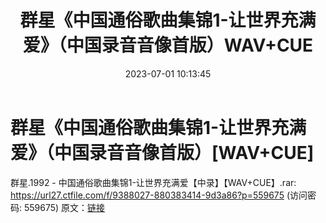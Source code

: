 ﻿---
title: 群星《中国通俗歌曲集锦1-让世界充满爱》（中国录音音像首版）WAV+CUE
date: 2023-07-01 10:13:45
categories: WAV车载音乐、镜像
tags: 华语中文
---
# 群星《中国通俗歌曲集锦1-让世界充满爱》（中国录音音像首版）[WAV+CUE]

群星.1992 - 中国通俗歌曲集锦1-让世界充满爱【中录】【WAV+CUE】.rar: https://url27.ctfile.com/f/9388027-880383414-9d3a86?p=559675
(访问密码: 559675)
原文：[链接](https://blog.sina.com.cn/s/blog_1647c7e76010312ih.html)
